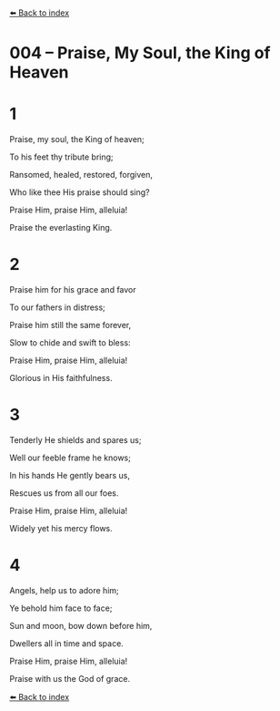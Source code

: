 [⬅️ Back to index](../README.md)

# 004 – Praise, My Soul, the King of Heaven





# 1

Praise, my soul, the King of heaven;

To his feet thy tribute bring;

Ransomed, healed, restored, forgiven,

Who like thee His praise should sing?

Praise Him, praise Him, alleluia!

Praise the everlasting King.



# 2

Praise him for his grace and favor

To our fathers in distress;

Praise him still the same forever,

Slow to chide and swift to bless:

Praise Him, praise Him, alleluia!

Glorious in His faithfulness.



# 3

Tenderly He shields and spares us;

Well our feeble frame he knows;

In his hands He gently bears us,

Rescues us from all our foes.

Praise Him, praise Him, alleluia!

Widely yet his mercy flows.



# 4

Angels, help us to adore him;

Ye behold him face to face;

Sun and moon, bow down before him,

Dwellers all in time and space.

Praise Him, praise Him, alleluia!

Praise with us the God of grace.

[⬅️ Back to index](../README.md)
